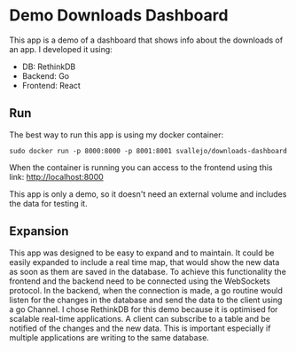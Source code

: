 # Demo Downloads Dashboard

This app is a demo of a dashboard that shows info about the downloads of an app. I developed it using:
* DB: RethinkDB
* Backend: Go
* Frontend: React

## Run

The best way to run this app is using my docker container:

`sudo docker run -p 8000:8000 -p 8001:8001 svallejo/downloads-dashboard`

When the container is running you can access to the frontend using this link: [http://localhost:8000](http://localhost:8000)

This app is only a demo, so it doesn't need an external volume and includes the data for testing it.

## Expansion

This app was designed to be easy to expand and to maintain. It could be easily expanded to include a real time map, that would show the new data as soon as them are saved in the database.
To achieve this functionality the frontend and the backend need to be connected using the WebSockets protocol. In the backend, when the connection is made, a go routine would listen for the changes in the database and send the data to the client using a go Channel.
I chose RethinkDB for this demo because it is optimised for scalable real-time applications. A client can subscribe to a table and be notified of the changes and the new data. This is important especially if multiple applications are writing to the same database.